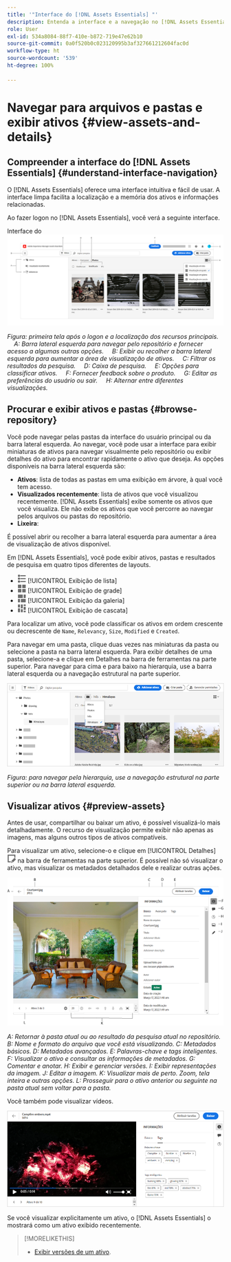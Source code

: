 ```yaml
---
title: '"Interface do [!DNL Assets Essentials] "'
description: Entenda a interface e a navegação no [!DNL Assets Essentials].
role: User
exl-id: 534a8084-88f7-410e-b872-719e47e62b10
source-git-commit: 0a0f520b0c023120995b3af327661212604fac0d
workflow-type: ht
source-wordcount: '539'
ht-degree: 100%

---
```


# Navegar para arquivos e pastas e exibir ativos {#view-assets-and-details}

<!-- TBD: Give screenshots of all views with many assets. Zoom out to showcase how the thumbnails/tiles flow on the UI in different views. -->

<!-- TBD: The options in left sidebar may change. Shared with me and Shared by me are missing for now. Update this section as UI is updated. -->

## Compreender a interface do [!DNL Assets Essentials] {#understand-interface-navigation}

O [!DNL Assets Essentials] oferece uma interface intuitiva e fácil de usar. A interface limpa facilita a localização e a memória dos ativos e informações relacionadas.

Ao fazer logon no [!DNL Assets Essentials], você verá a seguinte interface.

<!-- TBD: Update this screenshot. Remove top bar. Remove 2 labels from top bar. -->

Interface do ![[!DNL Assets Essentials] no ](assets/essentials-interface1.png)

*Figura: primeira tela após o logon e a localização dos recursos principais.*
    *A: Barra lateral esquerda para navegar pelo repositório e fornecer acesso a algumas outras opções.*
    *B: Exibir ou recolher a barra lateral esquerda para aumentar a área de visualização de ativos.*
    *C: Filtrar os resultados da pesquisa.*
    *D: Caixa de pesquisa.*
    *E: Opções para classificar ativos.*
    *F: Fornecer feedback sobre o produto.*
    *G: Editar as preferências do usuário ou sair.*
    *H: Alternar entre diferentes visualizações.*

<!-- TBD: Need an embedded video here with narration. It has to be hosted on MPC to be embeddable. -->

## Procurar e exibir ativos e pastas {#browse-repository}

Você pode navegar pelas pastas da interface do usuário principal ou da barra lateral esquerda. Ao navegar, você pode usar a interface para exibir miniaturas de ativos para navegar visualmente pelo repositório ou exibir detalhes do ativo para encontrar rapidamente o ativo que deseja. As opções disponíveis na barra lateral esquerda são:

* **Ativos**: lista de todas as pastas em uma exibição em árvore, à qual você tem acesso.
* **Visualizados recentemente**: lista de ativos que você visualizou recentemente. [!DNL Assets Essentials] exibe somente os ativos que você visualiza. Ele não exibe os ativos que você percorre ao navegar pelos arquivos ou pastas do repositório.
* **Lixeira**:

<!-- TBD: Not sure if we want to publish these right now. CC Libs are beta as per Greg.
* **Libraries**: Access to [!DNL Adobe Creative Cloud Team] (CCT) Libraries view. This view is visible only if the user is entitled to CCT Libraries.
-->

<!-- TBD: My Work Space shows task inbox and it is not visible on AEM Cloud Demos as of now. It is the source of truth server hence not documenting My Work Space option for now.
-->

É possível abrir ou recolher a barra lateral esquerda para aumentar a área de visualização de ativos disponível.

Em [!DNL Assets Essentials], você pode exibir ativos, pastas e resultados de pesquisa em quatro tipos diferentes de layouts.

* ![ícone de exibição de lista](assets/do-not-localize/list-view.png) [!UICONTROL Exibição de lista]
* ![ícone de exibição de grade](assets/do-not-localize/grid-view.png) [!UICONTROL Exibição de grade]
* ![ícone de exibição de galeria](assets/do-not-localize/gallery-view.png) [!UICONTROL Exibição da galeria]
* ![ícone de exibição em cascata](assets/do-not-localize/waterfall-view.png) [!UICONTROL Exibição de cascata]

Para localizar um ativo, você pode classificar os ativos em ordem crescente ou decrescente de `Name`, `Relevancy`, `Size`, `Modified` e `Created`.

Para navegar em uma pasta, clique duas vezes nas miniaturas da pasta ou selecione a pasta na barra lateral esquerda. Para exibir detalhes de uma pasta, selecione-a e clique em Detalhes na barra de ferramentas na parte superior. Para navegar para cima e para baixo na hierarquia, use a barra lateral esquerda ou a navegação estrutural na parte superior.

![Procurar pastas](assets/browsing-folders.png)

*Figura: para navegar pela hierarquia, use a navegação estrutural na parte superior ou na barra lateral esquerda.*

## Visualizar ativos {#preview-assets}

Antes de usar, compartilhar ou baixar um ativo, é possível visualizá-lo mais detalhadamente. O recurso de visualização permite exibir não apenas as imagens, mas alguns outros tipos de ativos compatíveis.

Para visualizar um ativo, selecione-o e clique em [!UICONTROL Detalhes] ![ícone de detalhes](assets/do-not-localize/edit-in-icon.png) na barra de ferramentas na parte superior. É possível não só visualizar o ativo, mas visualizar os metadados detalhados dele e realizar outras ações.

![Visualizar um ativo](assets/preview-asset.png)

*A: Retornar à pasta atual ou ao resultado da pesquisa atual no repositório.*
*B: Nome e formato do arquivo que você está visualizando.*
*C: Metadados básicos.*
*D: Metadados avançados.*
*E: Palavras-chave e tags inteligentes.*
*F: Visualizar o ativo e consultar as informações de metadados.*
*G: Comentar e anotar.*
*H: Exibir e gerenciar versões.*
*I: Exibir representações da imagem.*
*J: Editar a imagem.*
*K: Visualizar mais de perto. Zoom, tela inteira e outras opções.*
*L: Prosseguir para o ativo anterior ou seguinte na pasta atual sem voltar para a pasta.*

Você também pode visualizar vídeos.

![Pré-visualização de vídeo](/help/assets/preview-video.png)

Se você visualizar explicitamente um ativo, o [!DNL Assets Essentials] o mostrará como um ativo exibido recentemente.

<!-- TBD: Describe the options.

Explicitly previewed assets are displayed as recently viewed assets. Give screenshot of this.
Other use cases after previewing.
-->

>[!MORELIKETHIS]
>
>* [Exibir versões de um ativo](/help/manage-organize.md#view-versions).

